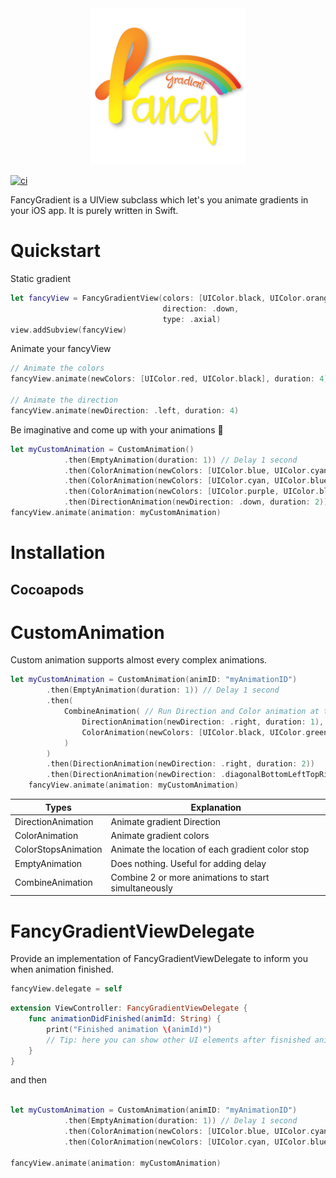 <div align="center">
    <img height=250px src="icon.png" alt="Fancy-gradient Logo">
</div>

[![ci](https://github.com/Nikoloutsos/fancy-gradient/actions/workflows/ci.yml/badge.svg)](https://github.com/Nikoloutsos/fancy-gradient/actions/workflows/ci.yml)

FancyGradient is a UIView subclass which let's you animate gradients in your iOS app. It is purely written in Swift.

# Quickstart

Static gradient
```swift
let fancyView = FancyGradientView(colors: [UIColor.black, UIColor.orange],
                                  direction: .down,
                                  type: .axial)
view.addSubview(fancyView)
```

Animate your fancyView
```swift
// Animate the colors
fancyView.animate(newColors: [UIColor.red, UIColor.black], duration: 4)

// Animate the direction
fancyView.animate(newDirection: .left, duration: 4)
```

Be imaginative and come up with your animations 🌈
```swift
let myCustomAnimation = CustomAnimation()
            .then(EmptyAnimation(duration: 1)) // Delay 1 second
            .then(ColorAnimation(newColors: [UIColor.blue, UIColor.cyan], duration: 3)) // Color animation
            .then(ColorAnimation(newColors: [UIColor.cyan, UIColor.blue], duration: 3)) // Another color animation after previous finished
            .then(ColorAnimation(newColors: [UIColor.purple, UIColor.blue, UIColor.black], duration: 3))
            .then(DirectionAnimation(newDirection: .down, duration: 2))
fancyView.animate(animation: myCustomAnimation)
```


# Installation

## Cocoapods

# CustomAnimation
Custom animation supports almost every complex animations.

```swift
let myCustomAnimation = CustomAnimation(animID: "myAnimationID")
        .then(EmptyAnimation(duration: 1)) // Delay 1 second
        .then(
            CombineAnimation( // Run Direction and Color animation at the same time.(combine them)
                DirectionAnimation(newDirection: .right, duration: 1),
                ColorAnimation(newColors: [UIColor.black, UIColor.green], duration: 3)
            )
        )
        .then(DirectionAnimation(newDirection: .right, duration: 2))
        .then(DirectionAnimation(newDirection: .diagonalBottomLeftTopRight, duration: 2))
    fancyView.animate(animation: myCustomAnimation)
```

| Types  | Explanation |
| ------------- | ------------- |
| DirectionAnimation  | Animate gradient Direction |
| ColorAnimation  | Animate gradient colors |
| ColorStopsAnimation  | Animate the location of each gradient color stop|
| EmptyAnimation  | Does nothing. Useful for adding delay |
| CombineAnimation  | Combine 2 or more animations to start simultaneously |



# FancyGradientViewDelegate
Provide an implementation of FancyGradientViewDelegate to inform you when animation finished.

```swift
fancyView.delegate = self
```

```swift
extension ViewController: FancyGradientViewDelegate {
    func animationDidFinished(animId: String) {
        print("Finished animation \(animId)")
        // Tip: here you can show other UI elements after fisnished animation.
    }
}
```


and then
```swift

let myCustomAnimation = CustomAnimation(animID: "myAnimationID")
            .then(EmptyAnimation(duration: 1)) // Delay 1 second
            .then(ColorAnimation(newColors: [UIColor.blue, UIColor.cyan], duration: 3)) // Color animation after the delay
            .then(ColorAnimation(newColors: [UIColor.cyan, UIColor.blue], duration: 3)) // Another color animation after previous finished
            
fancyView.animate(animation: myCustomAnimation)
```




